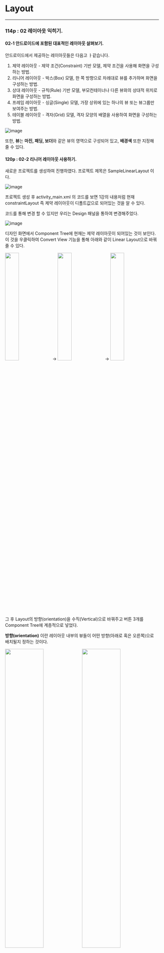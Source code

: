 # Layout
<hr/>
   
### 114p : 02 레이아웃 익히기.

 #### 02-1 안드로이드에 포함된 대표적인 레이아웃 살펴보기.
 
 안드로이드에서 제공하는 레이아웃들은 다음고 ㅏ같습니다.
 
 1. 제약 레이아웃 - 제약 조건(Constraint) 기반 모델, 제약 조건을 사용해 화면을 구성하는 방법.
 2. 리니어 레이아웃 - 박스(Box) 모델, 한 쪽 방향으로 차례대로 뷰를 추가하며 화면을 구성하는 방법.
 3. 상대 레이아웃 - 규칙(Rule) 기반 모델, 부모컨테이너나 다른 뷰와의 상대적 위치로 화면을 구성하는 방법.
 4. 프레임 레이아웃 - 싱글(Single) 모델, 가장 상위에 있는 하나의 뷰 또는 뷰그룹만 보여주는 방법.
 5. 테이블 레이아웃 - 격자(Grid) 모델, 격자 모양의 배열을 사용하여 화면을 구성하는 방법.

![image](https://user-images.githubusercontent.com/84966961/121297314-19e3c180-c92d-11eb-9865-2f8297a7783a.png)
   
      
 또한, **뷰**는 **마진, 패딩, 보더**와 같은 뷰의 영역으로 구성되어 있고, **배경색** 또한 지정해 줄 수 있다.

  #### 120p : 02-2 리니어 레이아웃 사용하기.
    
 새로운 프로젝트를 생성하여 진행하였다. 프로젝트 제목은 SampleLinearLayout 이다.
 
 ![image](https://user-images.githubusercontent.com/84966961/121297525-6202e400-c92d-11eb-82a0-778fd2caf1fe.png)

 프로젝트 생성 후 activity_main.xml 의 코드를 보면 1강의 내용처럼 현재 constraintLayout 즉 제약 레이아웃이 디폴트값으로 되어있는 것을 알 수 있다.
 
 코드를 통해 변경 할 수 있지만 우리는 Design 패널을 통하여 변경해주었다.

 ![image](https://user-images.githubusercontent.com/84966961/121297814-d8074b00-c92d-11eb-9cbd-c2eb065d18f1.png)

 디자인 화면에서 Component Tree에 현재는 제약 레이아웃이 되어있는 것이 보인다.
 이 것을 우클릭하여 Convert View 기능을 통해 아래와 같이 Linear Layout으로 바꿔줄 수 있다.   
    
<img src = "https://user-images.githubusercontent.com/84966961/121298139-5368fc80-c92e-11eb-8422-69b8a776474e.png" width="30%"> -> <img src = "https://user-images.githubusercontent.com/84966961/121298274-90cd8a00-c92e-11eb-85e9-6bd26f721fa9.png" width="30%"> -> <img src = "https://user-images.githubusercontent.com/84966961/121298314-9dea7900-c92e-11eb-8ef4-7b6ddf883143.png" width="30%">

 그 후 Layout의 방향(orientation)을 수직(Vertical)으로 바꿔주고 버튼 3개를 Component Tree에 계층적으로 넣었다.
   
 **방향(orientation)** 이란 레이아웃 내부의 뷰들이 어떤 방향(아래로 혹은 오른쪽)으로 배치될지 정하는 것이다.

<img src = "https://user-images.githubusercontent.com/84966961/121298419-cc685400-c92e-11eb-800f-2f04f5c40109.png" width="50%"><img src = "https://user-images.githubusercontent.com/84966961/121298539-05a0c400-c92f-11eb-8226-db589db92351.png" width="50%">

 방향을 수평으로 바꿔주게 되면 버튼의 크기 속성(match_parent)으로 인해 화면을 넘어가버리게 되므로(화면 오른쪽 너머에 존재한다는 이야기이다.) 모두 wrap_content로 바꿔주면 버튼 3개가 모두 잘보이게 된다.
 
 ![image](https://user-images.githubusercontent.com/84966961/121299149-ec4c4780-c92f-11eb-8c4b-e707957693fd.png)
 ![image](https://user-images.githubusercontent.com/84966961/121299185-fc642700-c92f-11eb-9646-e8fb39d086c9.png)


 이런 과정들을 XML로 할 수 있지만, 동적인 요소와 같은 기능을 사용하기 편하려면 java 파일을 만들어 사용할 수 있다.

<img src = "https://user-images.githubusercontent.com/84966961/121299405-5369fc00-c930-11eb-9323-74214d6cfc28.png" width="50%">

 위의 그림처럼 MainActivity를 복사하여 LatoutCodeActivity로 만들어주고 열게 되면 아래와 같은 코드가 생성되어 있다.
 
 127p code 입력을 통하여 레이아웃 설정을 변경할 수 있다.
 ```java
 package org.techtown.samplelinearlayout;

import android.os.Bundle;
import androidx.appcompat.app.AppCompatActivity;

public class LayoutCodeActivity extends AppCompatActivity {

    @Override
    protected void onCreate(Bundle savedInstanceState) {
        super.onCreate(savedInstanceState);
        
    LinearLayout mainLayout = new LinearLayout(this);
    mainLayout.setOrientation(LinearLayout.VERTICAL);
    LinearLayout.LayoutParams params = new LinearLayout.LayoutParams(
            LinearLayout.LayoutParams.MATCH_PARENT,
            LinearLayout.LayoutParams.WRAP_CONTENT
    );

    Button button1 = new Button(this);
    button1.setText("Button1");
    button1.setLayoutParams(params);
    mainLayout.addView(button1);

    setContentView(mainLayout);    
    }
}
 ```
 
 위의 코드 중 6번째 라인의 AppCompatActivity를 상속받아 안드로이드는 실행되며 안드로이드는 Activity 단위로 구성되어 어플리케이션이 구동된다.
 
 즉, 다양한 기능의 Activity가 모여 한 어플리케이션을 구성하게 된다.
 
 **Activity** : 어플리케이션에서 하나의 화면
 
    
    
 코드작성을 마무리한 후에 실행을 해도 코드 작성대로 표시가 되지 않는데 이유는 manifests.AndroidManifest.Xml 파일에 설정을 해주지 않았기 때문이다.
 
 manifests.AndroidManifest.Xml에는 어플리케이션에 필요한 액티비티들을 설정하는 파일이다.
 
 ![image](https://user-images.githubusercontent.com/84966961/121302213-536bfb00-c934-11eb-882d-8ee365510731.png)

  위 코드의 "activity android:name=".MainActivity"를 "activity android:name=".LayoutCodeActivity"로 바꾸어주면 잘 실행되는 것을 볼 수 있다.
  
```
  <?xml version="1.0" encoding="utf-8"?>
<manifest xmlns:android="http://schemas.android.com/apk/res/android"
    package="org.techtown.samplelinearlayout">

    <application
        android:allowBackup="true"
        android:icon="@mipmap/ic_launcher"
        android:label="@string/app_name"
        android:roundIcon="@mipmap/ic_launcher_round"
        android:supportsRtl="true"
        android:theme="@style/Theme.SampleLinearLayout">
        <activity android:name=".LayoutCodeActivity">
            <intent-filter>
                <action android:name="android.intent.action.MAIN" />

                <category android:name="android.intent.category.LAUNCHER" />
            </intent-filter>
        </activity>
    </application>

</manifest>
  ```
  실행화면
  <img src = "https://user-images.githubusercontent.com/84966961/121317746-8ec2f580-c945-11eb-8099-c3bdb6371ba8.png" width="30%">
   
      
  <hr/>
     
        
 #### 130p : 뷰 정렬하기 Gravity
 
  layout_gravity  : 부모 컨테이너의 여유 공간에 뷰가 모두 채워지지 않아 여유 공간이 생겼을 때 여유 공간 안에서 뷰를 정렬함.    
  gravity         : 뷰안에 표시하는 내용물을 정렬함.    
                    (텍스트뷰의 경우 내용물은 글자가 되고, 이미지뷰의 경우 내용물은 이미지가 됨)
  
   Gravity xml 을 만들어준다.
  
 ![image](https://user-images.githubusercontent.com/84966961/121303067-924e8080-c935-11eb-860e-976c8a7edd27.png)
  
 버튼 3개를 넣어주고 레이아웃은 방향을 vertical로 설정해주고 각각 버튼의 너비 높이 속성을 wrap_content로 설정하고, **layout_gravity** 값을 left, center, right로 설정해주면 다음과 같은 실행 화면이 되게 된다.
 
 ![image](https://user-images.githubusercontent.com/84966961/121303899-975fff80-c936-11eb-93ce-ed83bcf613b6.png)

  다음은 텍스트 3개를 넣어 Left, Right, Center 내용을 text 속성에 넣어준 후, gravity 속성값에 각각 left / right / center_hor..., center_ver... 을 주었다.
  
 ![image](https://user-images.githubusercontent.com/84966961/121304869-db9fcf80-c937-11eb-8ac8-625d071af934.png)

  다음과 같이 Main.Activity.java 에 시작 xml을 gravity로 바꿔준 후 실행하면 다음과 같은 화면이 나온다.
  
  
```java
  public class MainActivity extends AppCompatActivity {

    @Override
    protected void onCreate(Bundle savedInstanceState) {
        super.onCreate(savedInstanceState);
        setContentView(R.layout.gravity); } }
```
  
<img src = "https://user-images.githubusercontent.com/84966961/121305480-96c86880-c938-11eb-802a-9aa810d3580c.png" width="40%">
  
 
  <hr/>
  
 #### 135p : 다양한 gravity 속성값들

 <img src = "https://user-images.githubusercontent.com/84966961/121306766-33d7d100-c93a-11eb-96a8-11a841c7ffe6.png" >
![image](https://user-images.githubusercontent.com/84966961/121306833-47833780-c93a-11eb-8597-2f0a1736d1e8.png)
 
 
 <hr/>
 
 #### 139p : 뷰의 마진과 패딩 설정하기
   <img src = "https://user-images.githubusercontent.com/84966961/121306920-6386d900-c93a-11eb-8c45-259b5b0e7fde.png"  width="35%">

 padding.xml 생성
 
 ![image](https://user-images.githubusercontent.com/84966961/121307979-82d23600-c93b-11eb-89d5-53be79f06f3f.png)
 
 
   아래 코드와 화면처럼 padding값 margin값을 넣어줄 수 있고, 패딩과 마진값이 과도하게 커 레이아웃을 벗어나려 할 경우 모양이 찌그러지며 제 형상을 온전히 가지고 있지 못하게 된다. 따라서, 적절한 사이즈를 가지고 있는 것이 좋다.
 

```
    <TextView
        android:id="@+id/textView4"
        android:layout_width="wrap_content"
        android:layout_height="wrap_content"
        android:layout_margin="10dp"
        android:layout_weight="1"
        android:background="#FFEB3B"
        android:padding="20dp"
        android:text="TextView"
        android:textColor="#FF0000"
        android:textSize="24sp" />
```
    
 ![image](https://user-images.githubusercontent.com/84966961/121309674-6fc06580-c93d-11eb-9152-52e08f0c2966.png)
   
    
 <hr/>
 
  #### 142p : 여유 공간을 분할하는 layout_weight 속성
 
![image](https://user-images.githubusercontent.com/84966961/121311191-22dd8e80-c93f-11eb-9d9a-7c31ee7e0312.png)

 ```xml
     <LinearLayout
        android:layout_width="match_parent"
        android:layout_height="wrap_content"
        android:layout_weight="1"
        android:orientation="horizontal">

        <TextView
...
            android:layout_weight="1"
... />

        <TextView
...
            android:layout_weight="1"
.../>
    </LinearLayout>

    <LinearLayout
        android:layout_width="match_parent"
        android:layout_height="wrap_content"
        android:layout_weight="1">

        <TextView
...
            android:layout_weight="1"
... />

        <TextView
...
            android:layout_weight="2"
... />

    </LinearLayout>
 ```
 
 코드의 내용 처럼 weight의 크기를 통해 뷰들을 분할할 수 있다.
 
  <hr/>   
  
  **실행화면**
 ![image](https://user-images.githubusercontent.com/84966961/121311791-b616c400-c93f-11eb-92d4-450e4b331f2d.png)

     
 
  <hr/>   
   
 #### 147p : 상대 레이아웃 사용하기.
 <img src = "https://user-images.githubusercontent.com/84966961/121312430-51a83480-c940-11eb-8878-93131da99325.png" width="30%">


  **프로젝트 SampleRealativeLayout 생성**
    
    Component Tree의 레이아웃을 상대 레이아웃(RelativeLayout) 으로 Convert Virw.. 해준다.
     
 <img src = "https://user-images.githubusercontent.com/84966961/121312852-c0858d80-c940-11eb-86c4-aa433a9b7e0e.png" width="50%">

   이후 버튼 3개로 layout_alignParentleft, layout_below, ... 등과 같은 속성으로 버튼을 다음과 같이 정렬해주었다.   
    
 ![image](https://user-images.githubusercontent.com/84966961/121315755-9c777b80-c943-11eb-87f0-36567fcafebd.png)

 <hr/>
 
 
 **상대 레이아웃에서 부모 커네이너와의 상대적 위치를 이용하는 속성**
 
```
layout_alignParentTop    : 부모 컨테이너의 위쪽과 뷰의 위쪽을 맞춤

layout_alignParentBottom : 부모 컨테이너의 아래쪽과 뷰의 아래쪽을 맞춤 

layout_alignParentLeft   : 부모 컨테이너의 왼쪽 끝과 뷰의 왼쪽 끝을 맞춤

layout_alignParentRight  : 부모 컨테이너의 오른쪽 끝과 뷰의 오른쪽 끝을 맞춤 

layout_centerHorizontal  : 부모 컨테이너의 수평 방향 중앙에 배치함 

layout_centerVertical    : 부모 컨테이너의 수직 방향 중앙에 배치함 

layout_centerlnParent    : 부모 컨테이너의 수평과 수지 방향 중앙에 배치함
``` 
       
<img src = "https://user-images.githubusercontent.com/84966961/121315887-badd7700-c943-11eb-9774-4f848841491a.png" width="50%">
 이미지 출처 : http://jwandroid.tistory.com/m/post/158
    
  <hr/>    
 **상대 레이아웃에서 다른 뷰와의 상대적 위치를 이용하는 속성**

```
layout_above         : 지정한 뷰의 위쪽에 배치함

layout_below         : 지정한 뷰의 아래쪽에 배치함 

layout_toLeftOf      : 지정한 뷰의 왼쪽에 배치함 

layout_toRightOf     : 지정한 뷰의 오른쪽에 배치함

layout_alignTop      : 지정한 뷰의 위쪽과 맞춤 

layout_alignBottom   : 지정한 뷰의 아래쪽과 맞춤 

layout_alignLeft     : 지정한 뷰의 왼쪽과 맞춤 

layout_alignRight    : 지정한 뷰의 오른쪽과 맞춤 

layout_alignBaseLine : 지정한 뷰의 내용물의 아래쪽 기준선(baseline)을 맞춤 
```
    
<img src = "https://user-images.githubusercontent.com/84966961/121316029-dc3e6300-c943-11eb-9f1f-89274e4df799.png" width="50%">
이미지 출처 : http://jwandroid.tistory.com/m/post/158
 
 <hr/>
